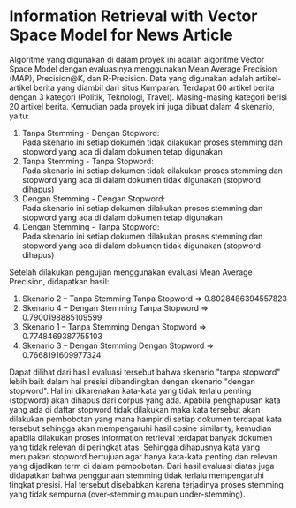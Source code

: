 # Information Retrieval with Vector Space Model for News Article

Algoritme yang digunakan di dalam proyek ini adalah algoritme Vector Space Model dengan evaluasinya menggunakan Mean Average Precision (MAP), Precision@K, dan R-Precision. Data yang digunakan adalah artikel-artikel berita yang diambil dari situs Kumparan. Terdapat 60 artikel berita dengan 3 kategori (Politik, Teknologi, Travel). Masing-masing kategori berisi 20 artikel berita. Kemudian pada proyek ini juga dibuat dalam 4 skenario, yaitu:
1. Tanpa Stemming - Dengan Stopword: <br>
    Pada skenario ini setiap dokumen tidak dilakukan proses stemming dan stopword yang ada di dalam dokumen tetap digunakan 
2. Tanpa Stemming - Tanpa Stopword: <br>
    Pada skenario ini setiap dokumen tidak dilakukan proses stemming dan stopword yang ada di dalam dokumen tidak digunakan (stopword dihapus)
3. Dengan Stemming - Dengan Stopword: <br>
    Pada skenario ini setiap dokumen dilakukan proses stemming dan stopword yang ada di dalam dokumen tetap digunakan
4. Dengan Stemming - Tanpa Stopword: <br>
    Pada skenario ini setiap dokumen dilakukan proses stemming dan stopword yang ada di dalam dokumen tidak digunakan (stopword dihapus)

Setelah dilakukan pengujian menggunakan evaluasi Mean Average Precision, didapatkan hasil:
1. Skenario 2 – Tanpa Stemming Tanpa Stopword 		=> 0.8028486394557823
2. Skenario 4 – Dengan Stemming Tanpa Stopword 		=> 0.7900198885109599
3. Skenario 1 – Tanpa  Stemming Dengan Stopword 	=> 0.7748469387755103
4. Skenario 3 – Dengan Stemming Dengan Stopword 	=> 0.7668191609977324

Dapat dilihat dari hasil evaluasi tersebut bahwa skenario "tanpa stopword" lebih baik dalam hal presisi dibandingkan dengan skenario "dengan stopword". Hal ini dikarenakan kata-kata yang tidak terlalu penting (stopword) akan dihapus dari corpus yang ada. Apabila penghapusan kata yang ada di daftar stopword tidak dilakukan maka kata tersebut akan dilakukan pembobotan yang mana hampir di setiap dokumen terdapat kata tersebut sehingga akan mempengaruhi hasil cosine similarity, kemudian apabila dilakukan proses information retrieval terdapat banyak dokumen yang tidak relevan di peringkat atas. Sehingga dihapusnya kata yang merupakan stopword bertujuan agar hanya kata-kata penting dan relevan yang dijadikan term di dalam pembobotan. 
Dari hasil evaluasi diatas juga didapatkan bahwa penggunaan stemming tidak terlalu mempengaruhi tingkat presisi. Hal tersebut disebabkan karena terjadinya proses stemming yang tidak sempurna (over-stemming maupun under-stemming).
